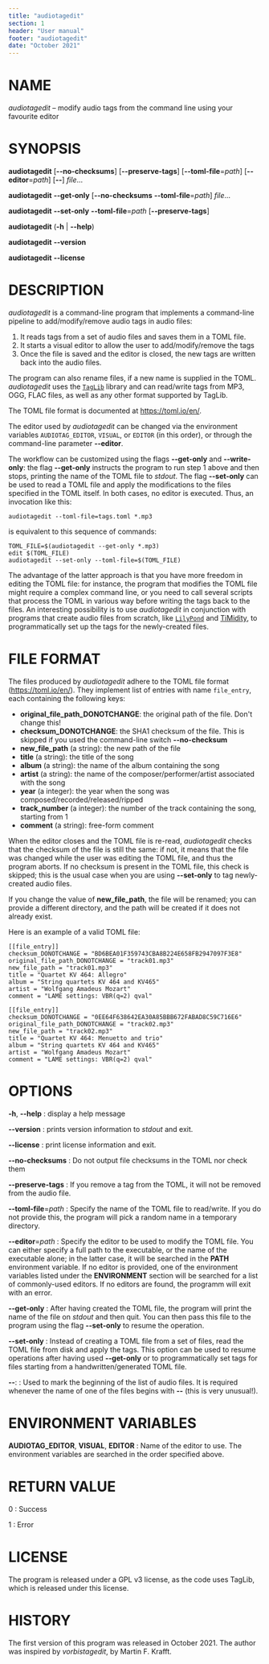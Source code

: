 ```yaml
---
title: "audiotagedit"
section: 1
header: "User manual"
footer: "audiotagedit"
date: "October 2021"
---
```


# NAME

*audiotagedit* – modify audio tags from the command line using your favourite editor


# SYNOPSIS

**audiotagedit** [**--no-checksums**] [**--preserve-tags**] [**--toml-file**=*path*] [**--editor**=*path*] [**--**] *file*...

**audiotagedit** **--get-only** [**--no-checksums** **--toml-file**=*path*] *file*...

**audiotagedit** **--set-only** **--toml-file**=*path* [**--preserve-tags**]

**audiotagedit** (**-h** | **--help**)

**audiotagedit** **--version**

**audiotagedit** **--license**


# DESCRIPTION

*audiotagedit* is a command-line program that implements a command-line pipeline to add/modify/remove audio tags in audio files:

1. It reads tags from a set of audio files and saves them in a TOML file.
2. It starts a visual editor to allow the user to add/modify/remove the tags
3. Once the file is saved and the editor is closed, the new tags are written back into the audio files.

The program can also rename files, if a new name is supplied in the TOML. *audiotagedit* uses the [`TagLib`](https://taglib.org/) library and can read/write tags from MP3, OGG, FLAC files, as well as any other format supported by TagLib.

The TOML file format is documented at https://toml.io/en/.

The editor used by *audiotagedit* can be changed via the environment variables `AUDIOTAG_EDITOR`, `VISUAL`, or `EDITOR` (in this order), or through the command-line parameter **--editor**.

The workflow can be customized using the flags **--get-only** and **--write-only**: the flag **--get-only** instructs the program to run step 1 above and then stops, printing the name of the TOML file to *stdout*. The flag **--set-only** can be used to read a TOML file and apply the modifications to the files specified in the TOML itself. In both cases, no editor is executed. Thus, an invocation like this:

    audiotagedit --toml-file=tags.toml *.mp3

is equivalent to this sequence of commands:

    TOML_FILE=$(audiotagedit --get-only *.mp3)
    edit $(TOML_FILE)
    audiotagedit --set-only --toml-file=$(TOML_FILE)

The advantage of the latter approach is that you have more freedom in editing the TOML file: for instance, the program that modifies the TOML file might require a complex command line, or you need to call several scripts that process the TOML in various way before writing the tags back to the files. An interesting possibility is to use *audiotagedit* in conjunction with programs that create audio files from scratch, like [`LilyPond`](http://lilypond.org/) and [TiMidity](http://timidity.sourceforge.net/), to programmatically set up the tags for the newly-created files. 


# FILE FORMAT

The files produced by *audiotagedit* adhere to the TOML file format (https://toml.io/en/). They implement list of entries with name `file_entry`, each containing the following keys:

-   **original_file_path_DONOTCHANGE**: the original path of the file. Don't change this!
-   **checksum_DONOTCHANGE**: the SHA1 checksum of the file. This is skipped if you used the command-line switch **--no-checksum**
-   **new_file_path** (a string): the new path of the file
-   **title** (a string): the title of the song
-   **album** (a string): the name of the album containing the song
-   **artist** (a string): the name of the composer/performer/artist associated with the song
-   **year** (a integer): the year when the song was composed/recorded/released/ripped
-   **track_number** (a integer): the number of the track containing the song, starting from 1
-   **comment** (a string): free-form comment

When the editor closes and the TOML file is re-read, *audiotagedit* checks that the checksum of the file is still the same: if not, it means that the file was changed while the user was editing the TOML file, and thus the program aborts. If no checksum is present in the TOML file, this check is skipped; this is the usual case when you are using **--set-only** to tag newly-created audio files.

If you change the value of **new_file_path**, the file will be renamed; you can provide a different directory, and the path will be created if it does not already exist.

Here is an example of a valid TOML file:

    [[file_entry]]
    checksum_DONOTCHANGE = "BD6BEA01F359743CBA8B224E658FB2947097F3E8"
    original_file_path_DONOTCHANGE = "track01.mp3"
    new_file_path = "track01.mp3"
    title = "Quartet KV 464: Allegro"
    album = "String quartets KV 464 and KV465"
    artist = "Wolfgang Amadeus Mozart"
    comment = "LAME settings: VBR(q=2) qval"

    [[file_entry]]
    checksum_DONOTCHANGE = "0EE64F638642EA30A85BBB672FABAD8C59C716E6"
    original_file_path_DONOTCHANGE = "track02.mp3"
    new_file_path = "track02.mp3"
    title = "Quartet KV 464: Menuetto and trio"
    album = "String quartets KV 464 and KV465"
    artist = "Wolfgang Amadeus Mozart"
    comment = "LAME settings: VBR(q=2) qval"


# OPTIONS

**-h**, **--help**
: display a help message

**--version**
: prints version information to *stdout* and exit.

**--license**
: print license information and exit.

**--no-checksums**
: Do not output file checksums in the TOML nor check them

**--preserve-tags**
: If you remove a tag from the TOML, it will not be removed from the audio file.

**--toml-file**=*path*
: Specify the name of the TOML file to read/write. If you do not provide this, the program will pick a random name in a temporary directory.

**--editor**=*path*
: Specify the editor to be used to modify the TOML file. You can either specify a full path to the executable, or the name of the executable alone; in the latter case, it will be searched in the **PATH** environment variable. If no editor is provided, one of the environment variables listed under the **ENVIRONMENT** section will be searched for a list of commonly-used editors. If no editors are found, the programm will exit with an error.

**--get-only**
: After having created the TOML file, the program will print the name of the file on *stdout* and then quit. You can then pass this file to the program using the flag **--set-only** to resume the operation.

**--set-only**
: Instead of creating a TOML file from a set of files, read the TOML file from disk and apply the tags. This option can be used to resume operations after having used **--get-only** or to programmatically set tags for files starting from a handwritten/generated TOML file.

**--**:
: Used to mark the beginning of the list of audio files. It is required whenever the name of one of the files begins with **--** (this is very unusual!).


# ENVIRONMENT VARIABLES

**AUDIOTAG_EDITOR**, **VISUAL**, **EDITOR**
: Name of the editor to use. The environment variables are searched in the order specified above.


# RETURN VALUE

0
: Success

1
: Error


# LICENSE

The program is released under a GPL v3 license, as the code uses TagLib, which is released under this license.

# HISTORY

The first version of this program was released in October 2021. The author was inspired by *vorbistagedit*, by Martin F. Krafft.
